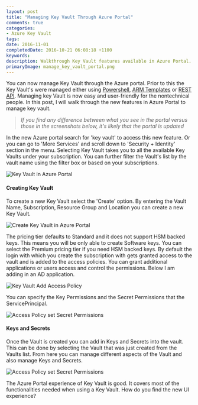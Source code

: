 ```yaml
---
layout: post
title: "Managing Key Vault Through Azure Portal"
comments: true
categories: 
- Azure Key Vault
tags: 
date: 2016-11-01
completedDate: 2016-10-21 06:08:18 +1100
keywords: 
description: Walkthrough Key Vault features available in Azure Portal.
primaryImage: manage_key_vault_portal.png
---
```


You can now manage Key Vault through the Azure portal. Prior to this the Key Vault's were managed either using [Powershell](http://www.rahulpnath.com/blog/how-the-deprecation-of-switch-azuremode-affects-azure-key-vault/), [ARM Templates](http://www.rahulpnath.com/blog/managing-azure-key-vault-using-azure-resource-manager-arm-templates/) or [REST API](http://www.rahulpnath.com/blog/managing-azure-key-vault-over-the-rest-api/). Managing key Vault is now easy and user-friendly for the nontechnical people. In this post, I will walk through the new features in Azure Portal to manage key vault.

> *If you find any difference between what you see in the portal versus those in the screenshots below, it's likely that the portal is updated*

In the new Azure portal search for 'key vault' to access this new feature. Or you can go to 'More Services' and scroll down to 'Security + Identity' section in the menu. Selecting Key Vault takes you to all the available Key Vaults under your subscription. You can further filter the Vault's list by the vault name using the filter box or based on your subscriptions.

<img  alt="Key Vault in Azure Portal" src="{{ site.images_root}}/keyvaultportal_menu_option.png"/>

#### **Creating Key Vault**
To create a new Key Vault select the 'Create' option. By entering the Vault Name, Subscription, Resource Group and Location you can create a new Key Vault. 

<img  alt="Create Key Vault in Azure Portal" src="{{ site.images_root}}/keyvaultportal_create_key_vault.png"/>

The pricing tier defaults to Standard and it does not support HSM backed keys. This means you will be only able to create Software keys. You can select the  Premium pricing tier if you need HSM backed keys. By default the login with which you create the subscription with gets granted access to the vault and is added to the access policies. You can grant additional applications or users access and control the permissions. Below I am adding in an AD application.

<img  alt="Key Vault Add Access Policy" src="{{ site.images_root}}/keyvaultportal_access_policy.png"/>

You can specify the Key Permissions and the Secret Permissions that the ServicePrincipal.

<img  alt="Access Policy set Secret Permissions" src="{{ site.images_root}}/keyvaultportal_secretpermissions.png"/>

#### **Keys and Secrets**
Once the Vault is created you can add in Keys and Secrets into the vault. This can be done by selecting the Vault that was just created from the Vaults list. From here you can manage different aspects of the Vault and also manage Keys and Secrets.

<img  alt="Access Policy set Secret Permissions" src="{{ site.images_root}}/keyvaultportal_keyvault.png"/>


The Azure Portal experience of Key Vault is good. It covers most of the functionalities needed when using a Key Vault. How do you find the new UI experience?
